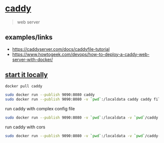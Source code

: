 # [caddy](https://registry.hub.docker.com/_/caddy)
> web server
## examples/links
* https://caddyserver.com/docs/caddyfile-tutorial
* https://www.howtogeek.com/devops/how-to-deploy-a-caddy-web-server-with-docker/

## [start it locally](https://caddyserver.com/docs/command-line)
```sh
docker pull caddy

sudo docker run --publish 9090:8080 caddy
sudo docker run --publish 9090:8080 -v `pwd`:/localdata caddy caddy file-server --root /localdata --browse --listen :8080
```
run caddy with complex config file
```sh
sudo docker run --publish 9090:8080 -v `pwd`:/localdata -v `pwd`/caddy.conf:/etc/caddy/Caddyfile caddy
```

run caddy with cors
```sh
sudo docker run --publish 9090:8080 -v `pwd`:/localdata -v `pwd`/caddy-cors.conf:/etc/caddy/Caddyfile caddy
```